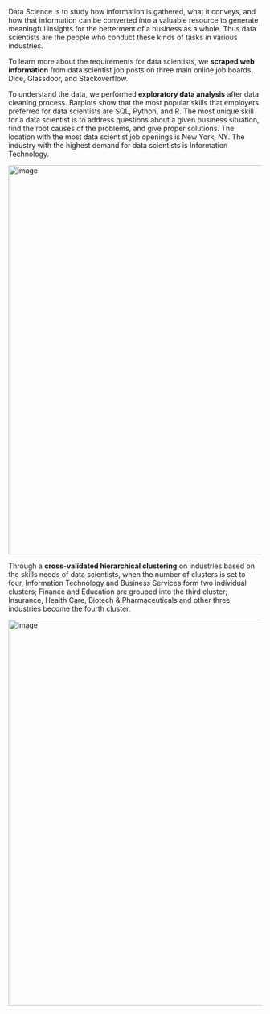 Data Science is to study how information is gathered, what it conveys, and how that information can be converted into a valuable resource to generate meaningful insights for the betterment of a business as a whole. Thus data scientists are the people who conduct these kinds of tasks in various industries.

To learn more about the requirements for data scientists, we **scraped web information** from data scientist job posts on three main online job boards, Dice, Glassdoor, and Stackoverflow.

To understand the data, we performed **exploratory data analysis** after data cleaning process. Barplots show that the most popular skills that employers preferred for data scientists are SQL, Python, and R. The most unique skill for a data scientist is to address questions about a given business situation, find the root causes of the problems, and give proper solutions. The location with the most data scientist job openings is New York, NY. The industry with the highest demand for data scientists is Information Technology. 

<img width="774" alt="image" src="https://user-images.githubusercontent.com/25331292/226142993-9431fc08-4994-4b47-ae41-9546a665f831.png">


Through a **cross-validated hierarchical clustering** on industries based on the skills needs of data scientists, when the number of clusters is set to four, Information Technology and Business Services form two individual clusters; Finance and Education are grouped into the third cluster; Insurance, Health Care, Biotech & Pharmaceuticals and other three industries become the fourth cluster.

<img width="767" alt="image" src="https://user-images.githubusercontent.com/25331292/226143016-391b1f26-fda0-4f4a-9313-6a37e2d6b72c.png">
